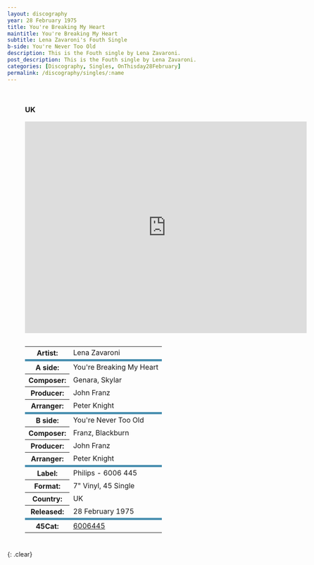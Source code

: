 ```yaml
---
layout: discography
year: 28 February 1975
title: You're Breaking My Heart
maintitle: You're Breaking My Heart
subtitle: Lena Zavaroni's Fouth Single
b-side: You're Never Too Old
description: This is the Fouth single by Lena Zavaroni.
post_description: This is the Fouth single by Lena Zavaroni.
categories: [Discography, Singles, OnThisday28February]
permalink: /discography/singles/:name
---
```


<figure class="fig3">
<h3>UK</h3>
<p><div class="responsive-video"><iframe width="640px" height="480px" src="https://www.youtube.com/embed/?playlist=m8YQryTU7yA,KoviPL00AFY" frameborder="0" allow="accelerometer; autoplay; clipboard-write; encrypted-media; gyroscope; picture-in-picture" allowfullscreen></iframe></div></p>
<figcaption>
<table>
<tr><th>Artist:</th><td>Lena Zavaroni</td></tr>
<tr class="split"><th>A side:</th><td>You're Breaking My Heart</td></tr>
<tr><th>Composer:</th><td>Genara, Skylar</td></tr>
<tr><th>Producer:</th><td>John Franz</td></tr>
<tr><th>Arranger:</th><td>Peter Knight</td></tr>
<tr class="split"><th>B side:</th><td>You're Never Too Old</td></tr>
<tr><th>Composer:</th><td>Franz, Blackburn</td></tr>
<tr><th>Producer:</th><td>John Franz</td></tr>
<tr><th>Arranger:</th><td>Peter Knight</td></tr>
<tr class="split"><th>Label:</th><td>Philips - 6006 445</td></tr>
<tr><th>Format:</th><td>7" Vinyl, 45 Single</td></tr>
<tr><th>Country:</th><td>UK</td></tr>
<tr><th>Released:</th><td>28 February 1975</td></tr>
<tr class="split"><th>45Cat:</th><td><a class="external-link" href="http://www.45cat.com/record/6006445">6006445</a></td></tr>
</table>
</figcaption>
</figure>

<br />{: .clear}

<style>
.split {border-top: solid 5px #4B90B1;}

.fig1 {float:left; width:49%;}

.fig2 {float:right; width:49%;}

.fig3 {float:left; width:100%;}

figcaption {float:left; width:100%;}

@media screen and (orientation:portrait) {
.fig1, .fig2 {float:left; width:100%;}
figcaption {float:left; width:100%; margin-bottom: 10px;}
}
</style>

